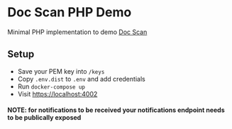 # Doc Scan PHP Demo

Minimal PHP implementation to demo [Doc Scan](https://yoti-developer-documentation.developerhub.io/yoti-doc-scan-documentation)

## Setup

- Save your PEM key into `/keys`
- Copy `.env.dist` to `.env` and add credentials
- Run `docker-compose up`
- Visit <https://localhost:4002>

#### NOTE: for notifications to be received your notifications endpoint needs to be publically exposed

